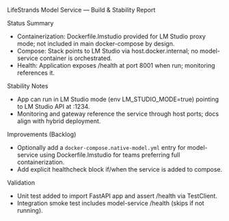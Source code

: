 LifeStrands Model Service — Build & Stability Report

Status Summary
- Containerization: Dockerfile.lmstudio provided for LM Studio proxy mode; not included in main docker-compose by design.
- Compose: Stack points to LM Studio via host.docker.internal; no model-service container is orchestrated.
- Health: Application exposes /health at port 8001 when run; monitoring references it.

Stability Notes
- App can run in LM Studio mode (env LM_STUDIO_MODE=true) pointing to LM Studio API at :1234.
- Monitoring and gateway reference the service through host ports; docs align with hybrid deployment.

Improvements (Backlog)
- Optionally add a `docker-compose.native-model.yml` entry for model-service using Dockerfile.lmstudio for teams preferring full containerization.
- Add explicit healthcheck block if/when the service is added to compose.

Validation
- Unit test added to import FastAPI app and assert /health via TestClient.
- Integration smoke test includes model-service /health (skips if not running).


